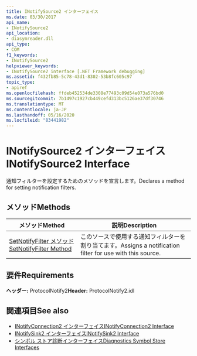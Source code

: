 ```yaml
---
title: INotifySource2 インターフェイス
ms.date: 03/30/2017
api_name:
- INotifySource2
api_location:
- diasymreader.dll
api_type:
- COM
f1_keywords:
- INotifySource2
helpviewer_keywords:
- INotifySource2 interface [.NET Framework debugging]
ms.assetid: f432fb85-5c78-43d1-8302-53b8fc605c97
topic_type:
- apiref
ms.openlocfilehash: ffdeb452534de3308e77493c09d54e073a576bd0
ms.sourcegitcommit: 7b1497c1927cb449cefd313bc5126ae37df30746
ms.translationtype: MT
ms.contentlocale: ja-JP
ms.lasthandoff: 05/16/2020
ms.locfileid: "83441982"
---
```

# <a name="inotifysource2-interface"></a><span data-ttu-id="acab4-102">INotifySource2 インターフェイス</span><span class="sxs-lookup"><span data-stu-id="acab4-102">INotifySource2 Interface</span></span>
<span data-ttu-id="acab4-103">通知フィルターを設定するためのメソッドを宣言します。</span><span class="sxs-lookup"><span data-stu-id="acab4-103">Declares a method for setting notification filters.</span></span>  
  
## <a name="methods"></a><span data-ttu-id="acab4-104">メソッド</span><span class="sxs-lookup"><span data-stu-id="acab4-104">Methods</span></span>  
  
|<span data-ttu-id="acab4-105">メソッド</span><span class="sxs-lookup"><span data-stu-id="acab4-105">Method</span></span>|<span data-ttu-id="acab4-106">説明</span><span class="sxs-lookup"><span data-stu-id="acab4-106">Description</span></span>|  
|------------|-----------------|  
|[<span data-ttu-id="acab4-107">SetNotifyFilter メソッド</span><span class="sxs-lookup"><span data-stu-id="acab4-107">SetNotifyFilter Method</span></span>](inotifysource2-setnotifyfilter-method.md)|<span data-ttu-id="acab4-108">このソースで使用する通知フィルターを割り当てます。</span><span class="sxs-lookup"><span data-stu-id="acab4-108">Assigns a notification filter for use with this source.</span></span>|  
  
## <a name="requirements"></a><span data-ttu-id="acab4-109">要件</span><span class="sxs-lookup"><span data-stu-id="acab4-109">Requirements</span></span>  
 <span data-ttu-id="acab4-110">**ヘッダー:** ProtocolNotify2</span><span class="sxs-lookup"><span data-stu-id="acab4-110">**Header:** ProtocolNotify2.idl</span></span>  
  
## <a name="see-also"></a><span data-ttu-id="acab4-111">関連項目</span><span class="sxs-lookup"><span data-stu-id="acab4-111">See also</span></span>

- [<span data-ttu-id="acab4-112">INotifyConnection2 インターフェイス</span><span class="sxs-lookup"><span data-stu-id="acab4-112">INotifyConnection2 Interface</span></span>](inotifyconnection2-interface.md)
- [<span data-ttu-id="acab4-113">INotifySink2 インターフェイス</span><span class="sxs-lookup"><span data-stu-id="acab4-113">INotifySink2 Interface</span></span>](inotifysink2-interface.md)
- [<span data-ttu-id="acab4-114">シンボル ストア診断インターフェイス</span><span class="sxs-lookup"><span data-stu-id="acab4-114">Diagnostics Symbol Store Interfaces</span></span>](diagnostics-symbol-store-interfaces.md)
